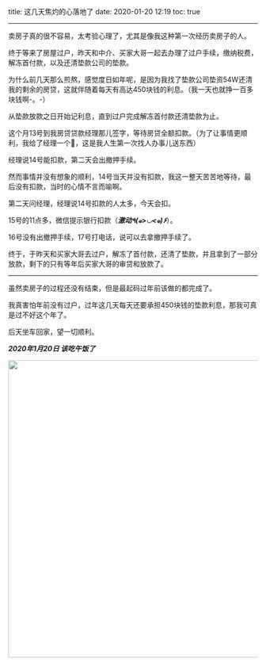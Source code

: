 title: 这几天焦灼的心落地了
date: 2020-01-20 12:19
toc: true

---
卖房子真的很不容易，太考验心理了，尤其是像我这种第一次经历卖房子的人。

终于等来了房屋过户，昨天和中介、买家大哥一起去办理了过户手续，缴纳税费，解冻首付款，以及还清垫款公司的垫款。

为什么前几天那么煎熬，感觉度日如年呢，是因为我找了垫款公司垫资54W还清我的剩余的房贷，这就伴随着每天有高达450块钱的利息。（我一天也就挣一百多块钱啊-。-）

从垫款放款之日开始记利息，直到过户完成解冻首付款还清垫款为止。

这个月13号到我房贷贷款经理那儿签字，等待房贷全额扣款。（为了让事情更顺利，我给了经理一个🧧，这是我人生第一次找人办事儿送东西）

经理说14号能扣款，第二天会出撤押手续。

然而事情并没有想象的顺利，14号当天并没有扣款，我这一整天苦苦地等待，最后没有扣款，当时的心情不言而喻啊。

第二天问经理，经理说14号扣款的人太多，今天会扣。

15号的11点多，微信提示银行扣款（***激动٩(๑>◡<๑)۶***）。

16号没有出撤押手续，17号打电话，说可以去拿撤押手续了。

终于，于昨天和买家大哥去过户，解冻了首付款，还清了垫款，并且拿到了一部分放款，剩下的只有等年后买家大哥的审贷和放款了。

---
虽然卖房子的过程还没有结束，但是最起码过年前该做的都完成了。

我真害怕年前没有过户，过年这几天每天还要承担450块钱的垫款利息，那我可真是过不好这个年了。

后天坐车回家，望一切顺利。

***2020年1月20日 该吃午饭了***

<img src="https://images.shiguangping.com/imgs/202001/IMG_8826.JPG" width=600>

